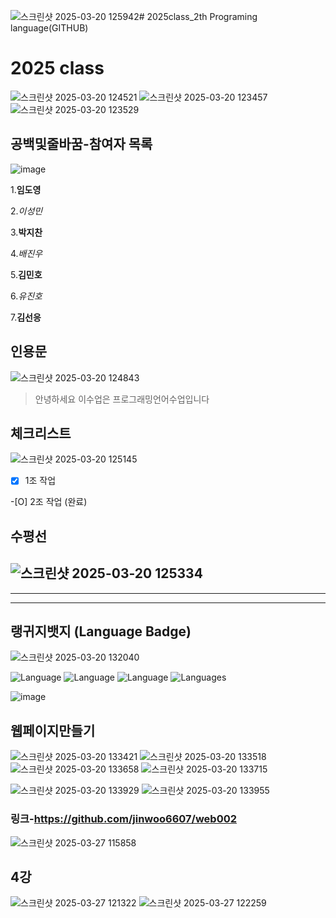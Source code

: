 ![스크린샷 2025-03-20 125942](https://github.com/user-attachments/assets/131be4d4-9219-4681-b567-498ddfa0cd5e)# 2025class_2th Programing language(GITHUB)

# 2025 class 
![스크린샷 2025-03-20 124521](https://github.com/user-attachments/assets/07d4d762-4d95-4fbb-b821-a1483111d4a0)
![스크린샷 2025-03-20 123457](https://github.com/user-attachments/assets/eed166e2-8ff3-455d-bf42-e3d53aa32a08)
![스크린샷 2025-03-20 123529](https://github.com/user-attachments/assets/247797fa-36d6-4017-ae03-074ea7f7f86b)









## 공백및줄바꿈-참여자 목록
![image](https://github.com/user-attachments/assets/06d30201-269e-4d93-ad2d-a85d0f139430)


1.**임도영**  

2._이성민_  

3.**박지찬**  

4._배진우_  

5.**김민호**  

6._유진호_

7.**김선응**










## 인용문
![스크린샷 2025-03-20 124843](https://github.com/user-attachments/assets/613a36fd-3350-4830-8b6f-9f3eaf65e733)


>안녕하세요 이수업은 프로그래밍언어수업입니다









## 체크리스트
![스크린샷 2025-03-20 125145](https://github.com/user-attachments/assets/e175de90-95f0-40e7-bcf0-e18b08ff9654)  

-[X] 1조 작업  

-[O] 2조 작업 (완료)  












## 수평선
![스크린샷 2025-03-20 125334](https://github.com/user-attachments/assets/a650265e-0cc2-4416-a2de-f76fed62988c)
-----------------------------------------
**************************************************
_______________________________________________

## 랭귀지뱃지 (Language Badge)
![스크린샷 2025-03-20 132040](https://github.com/user-attachments/assets/20b0e726-394a-471b-b742-26302e494435)


![Language](https://img.shields.io/github/languages/top/octocat/Hello-World)
![Language](https://img.shields.io/github/languages/top/octocat/Hello-World?style=plastic)
![Language](https://img.shields.io/github/languages/top/octocat/Hello-World?style=flat&color=blue)
![Languages](https://img.shields.io/github/languages/count/octocat/Hello-World)

![image](https://github.com/user-attachments/assets/7b66a586-f5a2-4c3f-8e1b-e841c6a96920)

## 웹페이지만들기
![스크린샷 2025-03-20 133421](https://github.com/user-attachments/assets/22ad9ec6-52df-4fa8-bd4b-78a24b865459)
![스크린샷 2025-03-20 133518](https://github.com/user-attachments/assets/fc4b281d-c6ac-473b-983f-948782e06ed1)
![스크린샷 2025-03-20 133658](https://github.com/user-attachments/assets/b3b446e4-1b52-4a86-a3ec-46ba6b3236ab)
![스크린샷 2025-03-20 133715](https://github.com/user-attachments/assets/05048f40-0a4b-4fbf-a580-94bf440ce381)

![스크린샷 2025-03-20 133929](https://github.com/user-attachments/assets/69a10a30-6aa0-4841-bd11-5eb7adf69f80)
![스크린샷 2025-03-20 133955](https://github.com/user-attachments/assets/a7cc2d12-394f-468c-96c7-e31afb8f1de6)

### 링크-https://github.com/jinwoo6607/web002
![스크린샷 2025-03-27 115858](https://github.com/user-attachments/assets/b16ec6ae-6bb5-448d-b2c5-229c08766cd7)

## 4강
![스크린샷 2025-03-27 121322](https://github.com/user-attachments/assets/d7689304-924d-42f3-b6af-451f5857767b)
![스크린샷 2025-03-27 122259](https://github.com/user-attachments/assets/e8c7f157-c522-48c5-a4cb-00252323d865)
